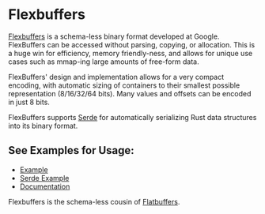 # Flexbuffers

[Flexbuffers](https://google.github.io/flatbuffers/flexbuffers.html) is a
schema-less binary format developed at Google. FlexBuffers can be accessed
without parsing, copying, or allocation. This is a huge win for efficiency,
memory friendly-ness, and allows for unique use cases such as mmap-ing large
amounts of free-form data.

FlexBuffers' design and implementation allows for a very compact encoding,
with automatic sizing of containers to their smallest possible representation
(8/16/32/64 bits). Many values and offsets can be encoded in just 8 bits.

FlexBuffers supports [Serde](https://serde.rs/) for automatically serializing
Rust data structures into its binary format.

## See Examples for Usage:
* [Example](https://github.com/google/flatbuffers/blob/master/samples/sample_flexbuffers.rs)
* [Serde Example](https://github.com/google/flatbuffers/blob/master/samples/sample_flexbuffers_serde.rs)
* [Documentation](https://docs.rs/flexbuffers)

Flexbuffers is the schema-less cousin of
[Flatbuffers](https://google.github.io/flatbuffers/).
